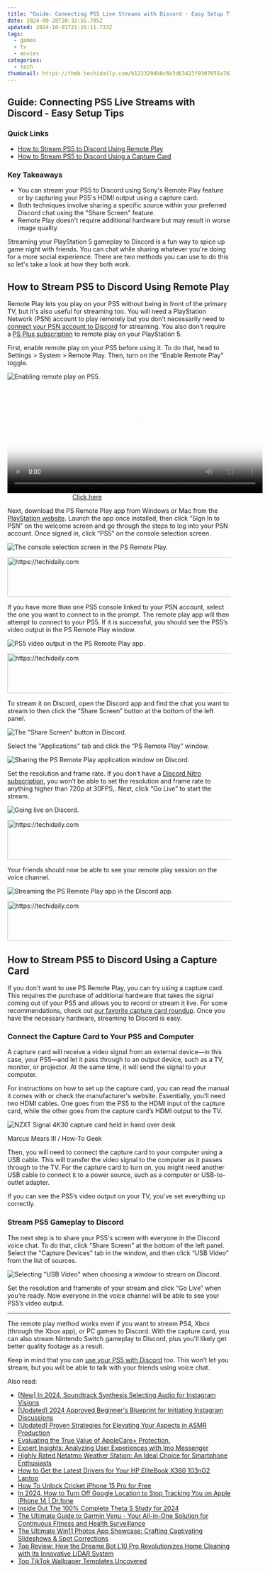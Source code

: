 ```yaml
---
title: "Guide: Connecting PS5 Live Streams with Discord - Easy Setup Tips"
date: 2024-09-28T20:32:55.705Z
updated: 2024-10-01T21:15:11.733Z
tags:
  - games
  - tv
  - movies
categories:
  - tech
thumbnail: https://thmb.techidaily.com/b122329db8c6b3d63423f9307655a76116968c0c0abe05f97a8832ce02d38917.jpg
---
```


## Guide: Connecting PS5 Live Streams with Discord - Easy Setup Tips

### Quick Links

* [How to Stream PS5 to Discord Using Remote Play](https://extra-support.techidaily.com/updated-premium-steadicam-options-for-high-quality-dslr-shoots/)
* [How to Stream PS5 to Discord Using a Capture Card](https://screen-mirroring-recording.techidaily.com/updated-in-2024-innovative-ios-tools-for-ps2-game-replication/)

### Key Takeaways

* You can stream your PS5 to Discord using Sony's Remote Play feature or by capturing your PS5's HDMI output using a capture card.
* Both techniques involve sharing a specific source within your preferred Discord chat using the "Share Screen" feature.
* Remote Play doesn't require additional hardware but may result in worse image quality.

 Streaming your PlayStation 5 gameplay to Discord is a fun way to spice up game night with friends. You can chat while sharing whatever you're doing for a more social experience. There are two methods you can use to do this so let's take a look at how they both work.

##  How to Stream PS5 to Discord Using Remote Play

 Remote Play lets you play on your PS5 without being in front of the primary TV, but it's also useful for streaming too. You will need a PlayStation Network (PSN) account to play remotely but you don’t necessarily need to [connect your PSN account to Discord](https://facebook-videos.techidaily.com/2024-approved-discovery-unearthing-the-best-videos-from-fbs-sphere/) for streaming. You also don’t require a [PS Plus subscription](https://fox-direct.techidaily.com/envision-images-with-circular-focus-shift-ps-for-2024/) to remote play on your PlayStation 5.

 First, enable remote play on your PS5 before using it. To do that, head to Settings > System > Remote Play. Then, turn on the “Enable Remote Play” toggle.

![Enabling remote play on PS5.](https://static1.howtogeekimages.com/wordpress/wp-content/uploads/2024/05/enable-remote-play-ps5.png) 

<!-- affiliate ads begin -->
<span id="1983539">
					<video width="576" height="240" style="cursor:pointer"
           poster="//a.impactradius-go.com/display-clicktoplayimage/1983539.png"
           onclick="if(!this.playClicked){this.play();this.setAttribute('controls',true);this.playClicked=true;}">
	   <source src="//a.impactradius-go.com/display-ad/22993-1983539">
	   <img src="//a.impactradius-go.com/display-clicktoplayimage/1983539.png" style="border: none; height: 100%; width: 100%; object-fit: contain">
	</video>
	<div style="width:360px;text-align:center"><a href="javascript:window.open(decodeURIComponent('https%3A%2F%2Fhomestyler.sjv.io%2Fc%2F5597632%2F1983539%2F22993'), '_blank');void(0);">Click here</a></div>
</span>
<img height="0" width="0" src="https://imp.pxf.io/i/5597632/1983539/22993" style="position:absolute;visibility:hidden;" border="0" />
<!-- affiliate ads end -->

 Next, download the PS Remote Play app from Windows or Mac from the [PlayStation website](https://www.playstation.com/en-us/remote-play/). Launch the app once installed, then click “Sign In to PSN” on the welcome screen and go through the steps to log into your PSN account. Once signed in, click “PS5” on the console selection screen.

![The console selection screen in the PS Remote Play.](https://static1.howtogeekimages.com/wordpress/wp-content/uploads/2024/05/console-selection-screen-ps-remote-play.jpg) 

<!-- affiliate ads begin -->
<a href="https://appsumo.8odi.net/c/5597632/2044582/7443" target="_top" id="2044582">
  <img src="//a.impactradius-go.com/display-ad/7443-2044582" border="0" alt="https://techidaily.com" width="728" height="90"/>
</a>
<img height="0" width="0" src="https://appsumo.8odi.net/i/5597632/2044582/7443" style="position:absolute;visibility:hidden;" border="0" />
<!-- affiliate ads end -->

 If you have more than one PS5 console linked to your PSN account, select the one you want to connect to in the prompt. The remote play app will then attempt to connect to your PS5\. If it is successful, you should see the PS5’s video output in the PS Remote Play window.

![PS5 video output in the PS Remote Play app.](https://static1.howtogeekimages.com/wordpress/wp-content/uploads/2024/05/ps5-remote-play-streaming.jpg) 

<!-- affiliate ads begin -->
<a href="https://imp.i357552.net/c/5597632/947746/11832" target="_top" id="947746">
  <img src="//a.impactradius-go.com/display-ad/11832-947746" border="0" alt="https://techidaily.com" width="728" height="90"/>
</a>
<img height="0" width="0" src="https://imp.i357552.net/i/5597632/947746/11832" style="position:absolute;visibility:hidden;" border="0" />
<!-- affiliate ads end -->

 To stream it on Discord, open the Discord app and find the chat you want to stream to then click the “Share Screen” button at the bottom of the left panel.

![The "Share Screen" button in Discord.](https://static1.howtogeekimages.com/wordpress/wp-content/uploads/2024/05/select-screen-share-discord.jpg) 

 Select the "Applications" tab and click the “PS Remote Play” window.

![Sharing the PS Remote Play application window on Discord.](https://static1.howtogeekimages.com/wordpress/wp-content/uploads/2024/05/select-ps5-remote-play-window-discord.jpg) 

 Set the resolution and frame rate. If you don’t have a [Discord Nitro subscription](https://ios-unlock.techidaily.com/forgot-apple-iphone-12-mini-backup-password-heres-what-to-do-by-drfone-ios/), you won’t be able to set the resolution and frame rate to anything higher than 720p at 30FPS,. Next, click “Go Live” to start the stream.

![Going live on Discord.](https://static1.howtogeekimages.com/wordpress/wp-content/uploads/2024/05/discord-ps5-stream-go-live.jpg) 

<!-- affiliate ads begin -->
<a href="https://aligracehair.sjv.io/c/5597632/2006946/19272" target="_top" id="2006946">
  <img src="//a.impactradius-go.com/display-ad/19272-2006946" border="0" alt="https://techidaily.com" width="728" height="90"/>
</a>
<img height="0" width="0" src="https://aligracehair.sjv.io/i/5597632/2006946/19272" style="position:absolute;visibility:hidden;" border="0" />
<!-- affiliate ads end -->

 Your friends should now be able to see your remote play session on the voice channel.

![Streaming the PS Remote Play app in the Discord app.](https://static1.howtogeekimages.com/wordpress/wp-content/uploads/2024/05/streaming-ps5-remote-play-discord.jpg) 

<!-- affiliate ads begin -->
<a href="https://jalbum-affiliate-program.sjv.io/c/5597632/1838960/17916" target="_top" id="1838960">
  <img src="//a.impactradius-go.com/display-ad/17916-1838960" border="0" alt="https://techidaily.com" width="728" height="90"/>
</a>
<img height="0" width="0" src="https://jalbum-affiliate-program.sjv.io/i/5597632/1838960/17916" style="position:absolute;visibility:hidden;" border="0" />
<!-- affiliate ads end -->

##  How to Stream PS5 to Discord Using a Capture Card

 If you don’t want to use PS Remote Play, you can try using a capture card. This requires the purchase of additional hardware that takes the signal coming out of your PS5 and allows you to record or stream it live. For some recommendations, check out [our favorite capture card roundup](https://fox-helps.techidaily.com/updated-2024-approved-google-ar-decorations-and-their-competing-products/). Once you have the necessary hardware, streaming to Discord is easy.

###  Connect the Capture Card to Your PS5 and Computer

 A capture card will receive a video signal from an external device—in this case, your PS5—and let it pass through to an output device, such as a TV, monitor, or projector. At the same time, it will send the signal to your computer.

 For instructions on how to set up the capture card, you can read the manual it comes with or check the manufacturer's website. Essentially, you’ll need two HDMI cables. One goes from the PS5 to the HDMI input of the capture card, while the other goes from the capture card’s HDMI output to the TV.

![NZXT Signal 4K30 capture card held in hand over desk](https://static1.howtogeekimages.com/wordpress/wp-content/uploads/2022/06/nzxt-signal-4k30-in-hand.jpg) 

Marcus Mears III / How-To Geek

 Then, you will need to connect the capture card to your computer using a USB cable. This will transfer the video signal to the computer as it passes through to the TV. For the capture card to turn on, you might need another USB cable to connect it to a power source, such as a computer or USB-to-outlet adapter.

 If you can see the PS5’s video output on your TV, you’ve set everything up correctly.

###  Stream PS5 Gameplay to Discord

 The next step is to share your PS5's screen with everyone in the Discord voice chat. To do that, click “Share Screen” at the bottom of the left panel. Select the "Capture Devices" tab in the window, and then click “USB Video” from the list of sources.

![Selecting "USB Video" when choosing a window to stream on Discord.](https://static1.howtogeekimages.com/wordpress/wp-content/uploads/2024/05/select-ps5-usb-video-stream-discord.jpg) 

 Set the resolution and framerate of your stream and click “Go Live” when you’re ready. Now everyone in the voice channel will be able to see your PS5’s video output.

---

 The remote play method works even if you want to stream PS4, Xbox (through the Xbox app), or PC games to Discord. With the capture card, you can also stream Nintendo Switch gameplay to Discord, plus you'll likely get better quality footage as a result.

 Keep in mind that you can [use your PS5 with Discord](https://screen-sharing-recording.techidaily.com/new-discover-the-top-8-android-platforms-for-large-gatherings/) too. This won’t let you stream, but you will be able to talk with your friends using voice chat.

<ins class="adsbygoogle"
     style="display:block"
     data-ad-format="autorelaxed"
     data-ad-client="ca-pub-7571918770474297"
     data-ad-slot="1223367746"></ins>

<ins class="adsbygoogle"
     style="display:block"
     data-ad-client="ca-pub-7571918770474297"
     data-ad-slot="8358498916"
     data-ad-format="auto"
     data-full-width-responsive="true"></ins>

<span class="atpl-alsoreadstyle">Also read:</span>
<div><ul>
<li><a href="https://instagram-clips.techidaily.com/new-in-2024-soundtrack-synthesis-selecting-audio-for-instagram-visions/"><u>[New] In 2024, Soundtrack Synthesis Selecting Audio for Instagram Visions</u></a></li>
<li><a href="https://instagram-videos.techidaily.com/updated-2024-approved-beginners-blueprint-for-initiating-instagram-discussions/"><u>[Updated] 2024 Approved Beginner's Blueprint for Initiating Instagram Discussions</u></a></li>
<li><a href="https://facebook-record-videos.techidaily.com/updated-proven-strategies-for-elevating-your-aspects-in-asmr-production/"><u>[Updated] Proven Strategies for Elevating Your Aspects in ASMR Production</u></a></li>
<li><a href="https://buynow-tips.techidaily.com/evaluating-the-true-value-of-applecareplus-protection/"><u>Evaluating the True Value of AppleCare+ Protection.</u></a></li>
<li><a href="https://buynow-tips.techidaily.com/expert-insights-analyzing-user-experiences-with-imo-messenger/"><u>Expert Insights: Analyzing User Experiences with Imo Messenger</u></a></li>
<li><a href="https://buynow-tips.techidaily.com/highly-rated-netatmo-weather-station-an-ideal-choice-for-smartphone-enthusiasts/"><u>Highly Rated Netatmo Weather Station: An Ideal Choice for Smartphone Enthusiasts</u></a></li>
<li><a href="https://hardware-updates.techidaily.com/how-to-get-the-latest-drivers-for-your-hp-elitebook-x360-103ng2-laptop/"><u>How to Get the Latest Drivers for Your HP EliteBook X360 103nG2 Laptop</u></a></li>
<li><a href="https://sim-unlock.techidaily.com/how-to-unlock-cricket-iphone-15-pro-for-free-by-drfone-ios/"><u>How To Unlock Cricket iPhone 15 Pro for Free</u></a></li>
<li><a href="https://ios-location-track.techidaily.com/in-2024-how-to-turn-off-google-location-to-stop-tracking-you-on-apple-iphone-14-drfone-by-drfone-virtual-ios/"><u>In 2024, How to Turn Off Google Location to Stop Tracking You on Apple iPhone 14 | Dr.fone</u></a></li>
<li><a href="https://extra-skills.techidaily.com/inside-out-the-100-complete-theta-s-study-for-2024/"><u>Inside Out The 100% Complete Theta S Study for 2024</u></a></li>
<li><a href="https://buynow-tips.techidaily.com/the-ultimate-guide-to-garmin-venu-your-all-in-one-solution-for-continuous-fitness-and-health-surveillance/"><u>The Ultimate Guide to Garmin Venu - Your All-in-One Solution for Continuous Fitness and Health Surveillance</u></a></li>
<li><a href="https://win11.techidaily.com/the-ultimate-win11-photos-app-showcase-crafting-captivating-slideshows-and-spot-corrections/"><u>The Ultimate Win11 Photos App Showcase: Crafting Captivating Slideshows & Spot Corrections</u></a></li>
<li><a href="https://buynow-tips.techidaily.com/top-review-how-the-dreame-bot-l10-pro-revolutionizes-home-cleaning-with-its-innovative-lidar-system/"><u>Top Review: How the Dreame Bot L10 Pro Revolutionizes Home Cleaning with Its Innovative LiDAR System</u></a></li>
<li><a href="https://extra-resources.techidaily.com/top-tiktok-wallpaper-templates-uncovered/"><u>Top TikTok Wallpaper Templates Uncovered</u></a></li>
</ul></div>

